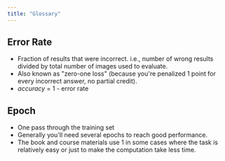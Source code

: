```yaml
---
title: "Glossary"
---
```


## Error Rate

- Fraction of results that were incorrect. i.e., number of wrong results divided by total number of images used to evaluate.
- Also known as "zero-one loss" (because you're penalized 1 point for every incorrect answer, no partial credit).
- *accuracy* = 1 - error rate

## Epoch

- One pass through the training set
- Generally you'll need several epochs to reach good performance.
- The book and course materials use 1 in some cases where the task is relatively easy or just to make the computation take less time.
